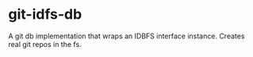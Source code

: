 git-idfs-db
===========

A git db implementation that wraps an IDBFS interface instance. Creates real git repos in the fs.
